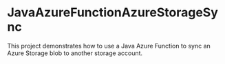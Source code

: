 # JavaAzureFunctionAzureStorageSync
This project demonstrates how to use a Java Azure Function to sync an Azure Storage blob to another storage account.
